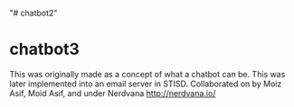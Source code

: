 "# chatbot2" 
# chatbot3
This was originally made as a concept of what a chatbot can be.
This was later implemented into an email server in STISD. 
Collaborated on by Moiz Asif, Moid Asif, and under Nerdvana
http://nerdvana.io/
